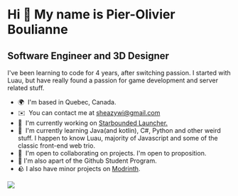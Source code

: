 Hi 👋 My name is Pier-Olivier Boulianne
=======================================

Software Engineer and 3D Designer
-----------------------------------

I've been learning to code for 4 years, after switching passion. I started with Luau, but have really found a passion for game development and server related stuff.

*   🌍  I'm based in Quebec, Canada.
*   ✉️  You can contact me at [sheazywi@gmail.com](mailto:sheazywi@gmail.com)
*   🚀  I'm currently working on [Starbounded Launcher.](https://github.com/starbounded-dev/starbounded-launcher)
*   🧠  I'm currently learning Java(and kotlin), C#, Python and other weird stuff. I happen to know Luau, majority of Javascript and some of the classic front-end web trio.
*   🤝  I'm open to collaborating on projects. I'm open to proposition.
*   🙌  I'm also apart of the Github Student Program.
*   🪨  I also have minor projects on [Modrinth](https://modrinth.com/user/Sheazywi).
   <a href="https://www.twitch.tv/sheazywi" target="_blank" rel="noreferrer">
      <img src="https://img.shields.io/twitch/status/sheazywi?logo=twitchsx&style=for-the-badge&color=0891b2&labelColor=27272a&label=TWITCH+STATUS" />
   </a>
